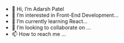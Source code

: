 - 👋 Hi, I’m Adarsh Patel
- 👀 I’m interested in Front-End Development...
- 🌱 I’m currently learning React...
- 💞️ I’m looking to collaborate on ...
- 📫 How to reach me ...

<!---
Idealistic7/Idealistic7 is a ✨ special ✨ repository because its `README.md` (this file) appears on your GitHub profile.
You can click the Preview link to take a look at your changes.
--->
